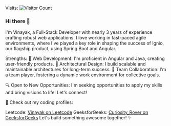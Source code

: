 Visits: ![Visitor Count](https://profile-counter.glitch.me/{vinayakshukla}/count.svg)
### Hi there 👋
I'm Vinayak, a Full-Stack Developer with nearly 3 years of experience crafting robust web applications. I love working in fast-paced agile environments, where I've played a key role in shaping the success of Ignio, our flagship product, using Spring Boot and Angular.

Strengths:
🔹 Web Development: I'm proficient in Angular and Java, creating user-friendly products.
🔹 Architectural Design: I build scalable and maintainable architectures for long-term success.
🔹 Team Collaboration: I'm a team player, fostering a dynamic work environment for collective goals.

🔍 Open to New Opportunities:
I'm seeking opportunities to apply my skills and bring visions to life. Let's connect!

🔗 Check out my coding profiles:

Leetcode: [Vinayak on Leetcode](https://leetcode.com/vinayakshukla2000/)
GeeksforGeeks: [Curiosity_Rover on GeeksforGeeks](https://auth.geeksforgeeks.org/user/curiosity_rover/)
Let's build something awesome together! ✨
<!--
**vinayakshukla/vinayakshukla** is a ✨ _special_ ✨ repository because its `README.md` (this file) appears on your GitHub profile.

Here are some ideas to get you started:

- 🔭 I’m currently working on ...
- 🌱 I’m currently learning ...
- 👯 I’m looking to collaborate on ...
- 🤔 I’m looking for help with ...
- 💬 Ask me about ...
- 📫 How to reach me: ...
- 😄 Pronouns: ...
- ⚡ Fun fact: ...
-->
